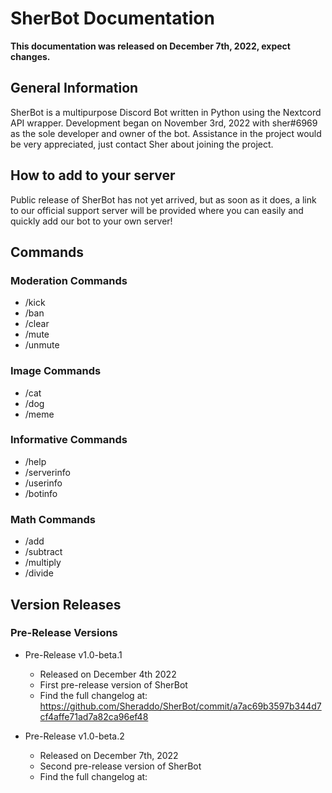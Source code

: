 # SherBot Documentation

**This documentation was released on December 7th, 2022, expect changes.**

## **General Information**

SherBot is a multipurpose Discord Bot written in Python using the Nextcord API wrapper. Development began on November 3rd, 2022 with sher#6969 as the sole developer and owner of the bot. Assistance in the project would be very appreciated, just contact Sher about joining the project.

## **How to add to your server**

Public release of SherBot has not yet arrived, but as soon as it does, a link to our official support server will be provided where you can easily and quickly add our bot to your own server!

## **Commands**

### Moderation Commands

* /kick
* /ban
* /clear
* /mute
* /unmute

### Image Commands

* /cat
* /dog
* /meme

### Informative Commands

* /help
* /serverinfo
* /userinfo
* /botinfo

### Math Commands

* /add
* /subtract
* /multiply
* /divide

## **Version Releases**

### Pre-Release Versions
* Pre-Release v1.0-beta.1
    * Released on December 4th 2022
    * First pre-release version of SherBot
    * Find the full changelog at: https://github.com/Sheraddo/SherBot/commit/a7ac69b3597b344d7cf4affe71ad7a82ca96ef48

* Pre-Release v1.0-beta.2
    * Released on December 7th, 2022
    * Second pre-release version of SherBot
    * Find the full changelog at: 
